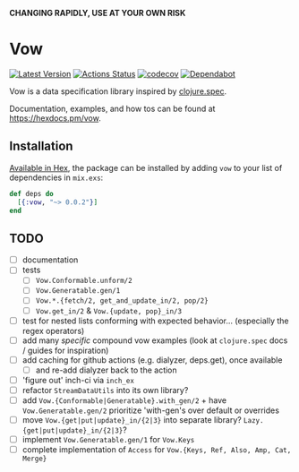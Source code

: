 **CHANGING RAPIDLY, USE AT YOUR OWN RISK**

# Vow

[![Latest Version](https://img.shields.io/hexpm/v/vow.svg?maxAge=3600)](https://hex.pm/packages/vow)
[![Actions Status](https://github.com/naramore/vow/workflows/ElixirCI/badge.svg)](https://github.com/naramore/vow/actions)
[![codecov](https://codecov.io/gh/naramore/vow/branch/master/graph/badge.svg?token=)](https://codecov.io/gh/naramore/vow)
[![Dependabot](https://api.dependabot.com/badges/status?host=github&repo=naramore/vow)](https://dependabot.com)

Vow is a data specification library inspired by [clojure.spec](https://clojure.org/guides/spec).

Documentation, examples, and how tos can be found at https://hexdocs.pm/vow.

## Installation

[Available in Hex](https://hex.pm/docs/publish), the package can be installed
by adding `vow` to your list of dependencies in `mix.exs`:

```elixir
def deps do
  [{:vow, "~> 0.0.2"}]
end
```

## TODO

- [ ] documentation
- [ ] tests
  - [ ] `Vow.Conformable.unform/2`
  - [ ] `Vow.Generatable.gen/1`
  - [ ] `Vow.*.{fetch/2, get_and_update_in/2, pop/2}`
  - [ ] `Vow.get_in/2` & `Vow.{update, pop}_in/3`
- [ ] test for nested lists conforming with expected behavior... (especially the regex operators)
- [ ] add many *specific* compound vow examples (look at `clojure.spec` docs / guides for inspiration)
- [ ] add caching for github actions (e.g. dialyzer, deps.get), once available
  - [ ] and re-add dialyzer back to the action
- [ ] 'figure out' inch-ci via `inch_ex`
- [ ] refactor `StreamDataUtils` into its own library?
- [ ] add `Vow.{Conformable|Generatable}.with_gen/2` + have `Vow.Generatable.gen/2` prioritize 'with-gen's over default or overrides
- [ ] move `Vow.{get|put|update}_in/{2|3}` into separate library? `Lazy.{get|put|update}_in/{2|3}`?
- [ ] implement `Vow.Generatable.gen/1` for `Vow.Keys`
- [ ] complete implementation of `Access` for `Vow.{Keys, Ref, Also, Amp, Cat, Merge}`
